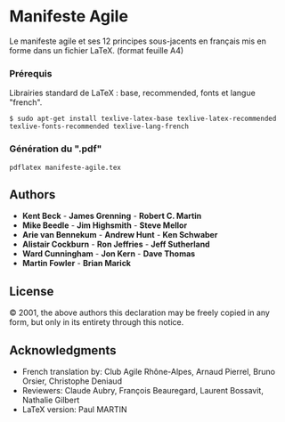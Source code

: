 # Manifeste Agile
Le manifeste agile et ses 12 principes sous-jacents en français mis en forme dans un fichier LaTeX. (format feuille A4)

### Prérequis

Librairies standard de LaTeX : base, recommended, fonts et langue "french".

```
$ sudo apt-get install texlive-latex-base texlive-latex-recommended texlive-fonts-recommended texlive-lang-french
```

### Génération du ".pdf"

```
pdflatex manifeste-agile.tex
```

## Authors

* **Kent Beck** - **James Grenning** - **Robert C. Martin**
* **Mike Beedle** - **Jim Highsmith** - **Steve Mellor**
* **Arie van Bennekum** - **Andrew Hunt** - **Ken Schwaber**
* **Alistair Cockburn** - **Ron Jeffries** - **Jeff Sutherland**
* **Ward Cunningham** - **Jon Kern** - **Dave Thomas**
* **Martin Fowler** - **Brian Marick**
	

## License

© 2001, the above authors
this declaration may be freely copied in any form,
but only in its entirety through this notice. 

## Acknowledgments

* French translation by: Club Agile Rhône-Alpes, Arnaud Pierrel, Bruno Orsier, Christophe Deniaud
* Reviewers: Claude Aubry, François Beauregard, Laurent Bossavit, Nathalie Gilbert
* LaTeX version: Paul MARTIN
